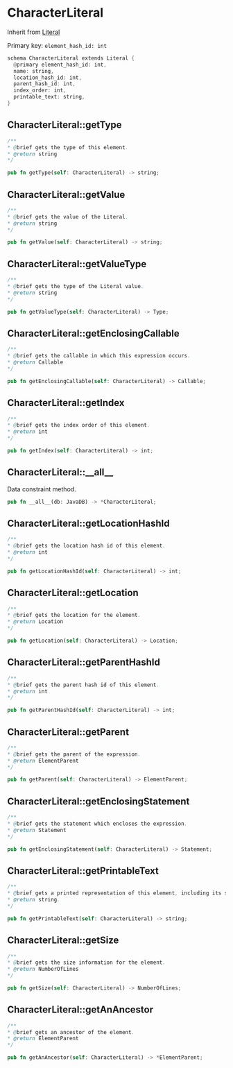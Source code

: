 # CharacterLiteral

Inherit from [Literal](./Literal.md)

Primary key: `element_hash_id: int`

```rust
schema CharacterLiteral extends Literal {
  @primary element_hash_id: int,
  name: string,
  location_hash_id: int,
  parent_hash_id: int,
  index_order: int,
  printable_text: string,
}
```
## CharacterLiteral::getType

```java
/**
* @brief gets the type of this element.
* @return string
*/
```
```rust
pub fn getType(self: CharacterLiteral) -> string;
```
## CharacterLiteral::getValue

```java
/**
* @brief gets the value of the Literal.
* @return string
*/
```
```rust
pub fn getValue(self: CharacterLiteral) -> string;
```
## CharacterLiteral::getValueType

```java
/**
* @brief gets the type of the Literal value.
* @return string
*/
```
```rust
pub fn getValueType(self: CharacterLiteral) -> Type;
```
## CharacterLiteral::getEnclosingCallable

```java
/**
* @brief gets the callable in which this expression occurs.
* @return Callable 
*/
```
```rust
pub fn getEnclosingCallable(self: CharacterLiteral) -> Callable;
```
## CharacterLiteral::getIndex

```java
/**
* @brief gets the index order of this element.
* @return int
*/
```
```rust
pub fn getIndex(self: CharacterLiteral) -> int;
```
## CharacterLiteral::\_\_all\_\_

Data constraint method.

```rust
pub fn __all__(db: JavaDB) -> *CharacterLiteral;
```
## CharacterLiteral::getLocationHashId

```java
/**
* @brief gets the location hash id of this element.
* @return int
*/
```
```rust
pub fn getLocationHashId(self: CharacterLiteral) -> int;
```
## CharacterLiteral::getLocation

```java
/**
* @brief gets the location for the element.
* @return Location
*/
```
```rust
pub fn getLocation(self: CharacterLiteral) -> Location;
```
## CharacterLiteral::getParentHashId

```java
/**
* @brief gets the parent hash id of this element.
* @return int
*/
```
```rust
pub fn getParentHashId(self: CharacterLiteral) -> int;
```
## CharacterLiteral::getParent

```java
/**
* @brief gets the parent of the expression.
* @return ElementParent 
*/
```
```rust
pub fn getParent(self: CharacterLiteral) -> ElementParent;
```
## CharacterLiteral::getEnclosingStatement

```java
/**
* @brief gets the statement which encloses the expression.
* @return Statement 
*/
```
```rust
pub fn getEnclosingStatement(self: CharacterLiteral) -> Statement;
```
## CharacterLiteral::getPrintableText

```java
/**
* @brief gets a printed representation of this element, including its structure where applicable.
* @return string.
*/
```
```rust
pub fn getPrintableText(self: CharacterLiteral) -> string;
```
## CharacterLiteral::getSize

```java
/**
* @brief gets the size information for the element.
* @return NumberOfLines
*/
```
```rust
pub fn getSize(self: CharacterLiteral) -> NumberOfLines;
```
## CharacterLiteral::getAnAncestor

```java
/**
* @brief gets an ancestor of the element.
* @return ElementParent 
*/
```
```rust
pub fn getAnAncestor(self: CharacterLiteral) -> *ElementParent;
```
